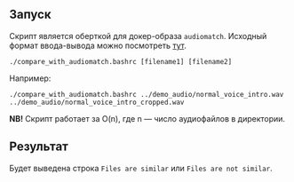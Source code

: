 ## Запуск

Скрипт является оберткой для докер-образа `audiomatch`. Исходный формат ввода-вывода можно посмотреть [тут](https://github.com/unmade/audiomatch).

    ./compare_with_audiomatch.bashrc [filename1] [filename2]

Например:

    ./compare_with_audiomatch.bashrc ../demo_audio/normal_voice_intro.wav ../demo_audio/normal_voice_intro_cropped.wav

**NB!** Скрипт работает за O(n), где n — число аудиофайлов в директории.

## Результат

Будет выведена строка `Files are similar` или `Files are not similar`.
